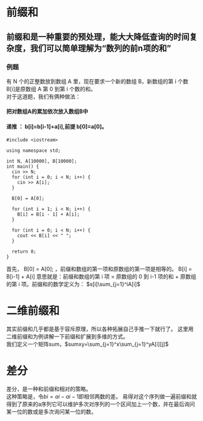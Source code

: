 # 前缀和
## 前缀和是一种重要的预处理，能大大降低查询的时间复杂度，我们可以简单理解为“数列的前n项的和”  
### 例题
有 N 个的正整数放到数组 A 里，现在要求一个新的数组 B，新数组的第 i 个数 B[i]是原数组 A 第 0 到第 i 个数的和。  
对于这道题，我们有俩种做法：
#### 把对数组A的累加依次放入数组B中
#### 递推 ： b[i]=b[i-1]+a[i],前提 b[0]=a[0]。
```
#include <iostream>

using namespace std;

int N, A[10000], B[10000];
int main() {
  cin >> N;
  for (int i = 0; i < N; i++) {
    cin >> A[i];
  }

  B[0] = A[0];

  for (int i = 1; i < N; i++) {
    B[i] = B[i - 1] + A[i];
  }

  for (int i = 0; i < N; i++) {
    cout << B[i] << " ";
  }

  return 0;
}
```
首先， B[0] = A[0]; ，前缀和数组的第一项和原数组的第一项是相等的。
B[i] = B[i-1] + A[i] 意思就是：前缀和数组的第 i 项 = 原数组的 0 到 i-1 项的和 + 原数组的第 i 项。前缀和的数学定义为： $s[i]\sum_{j=1}^iA[i]$  
# 二维前缀和
 其实前缀和几乎都是基于容斥原理，所以各种拓展自己手推一下就行了。
这里用二维前缀和为例讲解一下前缀和扩展到多维的方式。  
我们定义一个矩阵sum，$sumxy=\sum_{j=1}^x\sum_{j=1}^yA[i][j]$ 
# 差分
差分，是一种和前缀和相对的策略。  
这种策略是，令$bi=ai-ai-1$即相邻两数的差。
易得对这个序列做一遍前缀和就得到了原来的a序列它可以维护多次对序列的一个区间加上一个数，并在最后询问某一位的数或是多次询问某一位的数。

